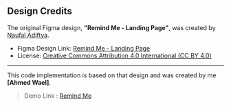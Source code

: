 ## Design Credits
The original Figma design, **"Remind Me - Landing Page"**, was created by [Naufal Adiftya](https://www.figma.com/@Naufaladfty).

- Figma Design Link: [Remind Me - Landing Page](https://www.figma.com/community/file/1029253733524328378/landing-page-remind-me-app)
- License: [Creative Commons Attribution 4.0 International (CC BY 4.0)](https://creativecommons.org/licenses/by/4.0/)
---
This code implementation is based on that design and was created by me **[Ahmed Wael]**.

> Demo Link : [Remind Me](https://aw2520.github.io/remind-me/)
